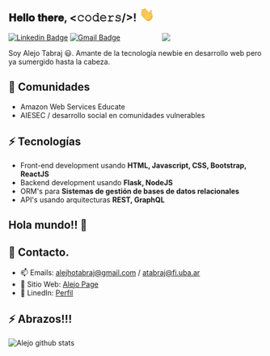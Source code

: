 <h2> 𝐇𝐞𝐥𝐥𝐨 𝐭𝐡𝐞𝐫𝐞, <𝚌𝚘𝚍𝚎𝚛𝚜/>! <img src="https://raw.githubusercontent.com/ABSphreak/ABSphreak/master/gifs/Hi.gif" width="30px"></h2>

<img align='right' src='https://user-images.githubusercontent.com/5713670/87202985-820dcb80-c2b6-11ea-9f56-7ec461c497c3.gif' width='200"'>

 [![Linkedin Badge](https://img.shields.io/badge/-alejho4-blue?style=flat-square&logo=Linkedin&logoColor=white&link=https://www.linkedin.com/in/alejo-tabraj-brice%C3%B1o-017b95a5/)](https://www.linkedin.com/in/alejo-tabraj-brice%C3%B1o-017b95a5/) 
[![Gmail Badge](https://img.shields.io/badge/-alejhotabraj@gmail.com-c14438?style=flat-square&logo=Gmail&logoColor=white&link=mailto:alejhotabraj@gmail.com)](mailto:alejhotabraj@gmail.com)

Soy Alejo Tabraj 😃. Amante de la tecnología newbie en desarrollo web pero ya sumergido hasta la cabeza.
## 👯 Comunidades
* Amazon Web Services Educate
* AIESEC / desarrollo social en comunidades vulnerables
## ⚡ Tecnologías
- Front-end development usando **HTML, Javascript, CSS, Bootstrap, ReactJS**
- Backend development usando **Flask, NodeJS**
- ORM's para **Sistemas de gestión de bases de datos relacionales**
- API's usando arquitecturas **REST, GraphQL**
## Hola mundo!! 🤔
## 💬 Contacto.
- 📫 Emails: alejhotabraj@gmail.com / atabraj@fi.uba.ar
- 🎯 Sitio Web: [Alejo Page](https://alejho4.github.io/)
- 🔔 LinedIn: [Perfil](https://www.linkedin.com/in/alejo-tabraj-brice%C3%B1o-017b95a5/)


## ⚡ Abrazos!!! 
![Alejo github stats](https://github-readme-stats.vercel.app/api?username=alejho4)


